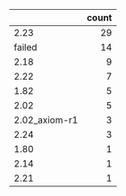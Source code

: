 |               |   count |
|:--------------|--------:|
| 2.23          |      29 |
| failed        |      14 |
| 2.18          |       9 |
| 2.22          |       7 |
| 1.82          |       5 |
| 2.02          |       5 |
| 2.02_axiom-r1 |       3 |
| 2.24          |       3 |
| 1.80          |       1 |
| 2.14          |       1 |
| 2.21          |       1 |